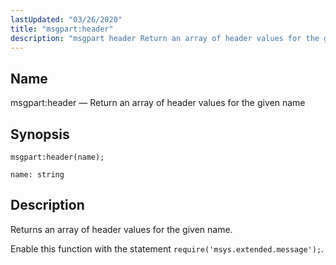 ```yaml
---
lastUpdated: "03/26/2020"
title: "msgpart:header"
description: "msgpart header Return an array of header values for the given name msgpart header name Returns an array of header values for the given name Enable this function with the statement require msys extended message..."
---
```


<a name="lua.ref.msgpart_header"></a> 
## Name

msgpart:header — Return an array of header values for the given name

<a name="idp25749552"></a> 
## Synopsis

`msgpart:header(name);`

`name: string`<a name="idp25752224"></a> 
## Description

Returns an array of header values for the given name.

Enable this function with the statement `require('msys.extended.message');`.